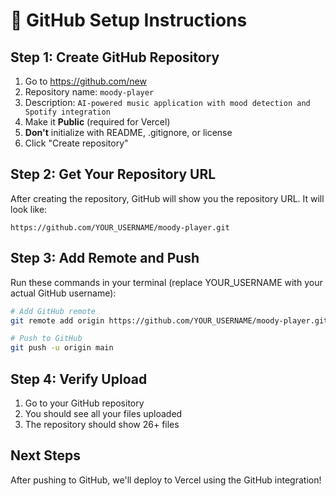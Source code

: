 # 🚀 GitHub Setup Instructions

## Step 1: Create GitHub Repository

1. Go to https://github.com/new
2. Repository name: `moody-player`
3. Description: `AI-powered music application with mood detection and Spotify integration`
4. Make it **Public** (required for Vercel)
5. **Don't** initialize with README, .gitignore, or license
6. Click "Create repository"

## Step 2: Get Your Repository URL

After creating the repository, GitHub will show you the repository URL. It will look like:
```
https://github.com/YOUR_USERNAME/moody-player.git
```

## Step 3: Add Remote and Push

Run these commands in your terminal (replace YOUR_USERNAME with your actual GitHub username):

```bash
# Add GitHub remote
git remote add origin https://github.com/YOUR_USERNAME/moody-player.git

# Push to GitHub
git push -u origin main
```

## Step 4: Verify Upload

1. Go to your GitHub repository
2. You should see all your files uploaded
3. The repository should show 26+ files

## Next Steps

After pushing to GitHub, we'll deploy to Vercel using the GitHub integration!
